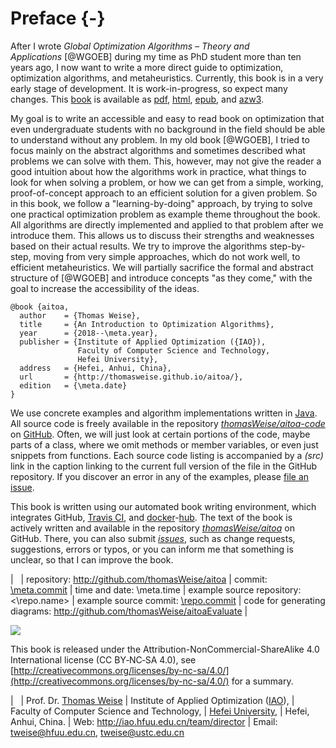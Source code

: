 # Preface {-}

After I wrote *Global Optimization Algorithms &ndash; Theory and Applications*&nbsp;[@WGOEB] during my time as PhD student more than ten years ago, I now want to write a more direct guide to optimization, optimization algorithms, and metaheuristics.
Currently, this book is in a very early stage of development.
It is work-in-progress, so expect many changes.
This [book](http://thomasweise.github.io/aitoa/index.html) is available as [pdf](http://thomasweise.github.io/aitoa/aitoa.pdf), [html](http://thomasweise.github.io/aitoa/aitoa.html), [epub](http://thomasweise.github.io/aitoa/aitoa.epub), and [azw3](http://thomasweise.github.io/aitoa/aitoa.azw3).

My goal is to write an accessible and easy to read book on optimization that even undergraduate students with no background in the field should be able to understand without any problem.
In my old book&nbsp;[@WGOEB], I tried to focus mainly on the abstract algorithms and sometimes described what problems we can solve with them.
This, however, may not give the reader a good intuition about how the algorithms work in practice, what things to look for when solving a problem, or how we can get from a simple, working, proof-of-concept approach to an efficient solution for a given problem.
So in this book, we follow a "learning-by-doing" approach, by trying to solve one practical optimization problem as example theme throughout the book.
All algorithms are directly implemented and applied to that problem after we introduce them.
This allows us to discuss their strengths and weaknesses based on their actual results.
We try to improve the algorithms step-by-step, moving from very simple approaches, which do not work well, to efficient metaheuristics.
We will partially sacrifice the formal and abstract structure of&nbsp;[@WGOEB] and introduce concepts "as they come," with the goal to increase the accessibility of the ideas.

```
@book {aitoa,
  author    = {Thomas Weise},
  title     = {An Introduction to Optimization Algorithms},
  year      = {2018--\meta.year},
  publisher = {Institute of Applied Optimization ({IAO}),
               Faculty of Computer Science and Technology,
               Hefei University},
  address   = {Hefei, Anhui, China},
  url       = {http://thomasweise.github.io/aitoa/},
  edition   = {\meta.date}
}
```

We use concrete examples and algorithm implementations written in [Java](http://en.wikipedia.org/wiki/Java_(programming_language)).
All source code is freely available in the repository *[thomasWeise/aitoa-code](\repo.name)* on [GitHub](http://www.github.com).
Often, we will just look at certain portions of the code, maybe parts of a class, where we omit methods or member variables, or even just snippets from functions.
Each source code listing is accompanied by a *(src)* link in the caption linking to the current full version of the file in the GitHub repository.
If you discover an error in any of the examples, please [file an issue](http://github.com/\repo.name/issues).

This book is written using our automated book writing environment, which integrates GitHub, [Travis CI](http://www.travis-ci.org), and [docker](http://www.docker.com)-[hub](http://hub.docker.com).
The text of the book is actively written and available in the repository *[thomasWeise/aitoa](http://github.com/thomasWeise/aitoa)* on GitHub.
There, you can also submit *[issues](http://github.com/thomasWeise/aitoa/issues)*, such as change requests, suggestions, errors or typos, or you can inform me that something is unclear, so that I can improve the book.

| &nbsp;
| repository: <http://github.com/thomasWeise/aitoa>
| commit: [\meta.commit](http://github.com/thomasWeise/aitoa/commit/\meta.commit)
| time and date: \meta.time
| example source repository: <\repo.name>
| example source commit: [\repo.commit](\repo.name/commit/\repo.commit)
| code for generating diagrams: <http://github.com/thomasWeise/aitoaEvaluate>
| &nbsp;

![](\relative.path{qr_code_aitoa_book.svgz})

This book is released under the Attribution-NonCommercial-ShareAlike 4.0 International license (CC&nbsp;BY&#8209;NC&#8209;SA&nbsp;4.0), see [http://creativecommons.org/licenses/by-nc-sa/4.0/](http://creativecommons.org/licenses/by-nc-sa/4.0/) for a summary.

| &nbsp;
| Prof. Dr. [Thomas Weise](http://iao.hfuu.edu.cn/team/director)
| Institute of Applied Optimization ([IAO](http://iao.hfuu.edu.cn)),
| Faculty of Computer Science and Technology,
| [Hefei University](http://www.hfuu.edu.cn/english/),
| Hefei, Anhui, China.
| Web: <http://iao.hfuu.edu.cn/team/director>
| Email: <tweise@hfuu.edu.cn>, <tweise@ustc.edu.cn>
